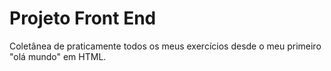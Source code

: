 # Projeto Front End
 Coletânea de praticamente todos os meus exercícios desde o meu primeiro "olá mundo" em HTML.
